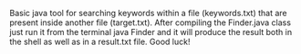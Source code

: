 Basic java tool for searching keywords within a file (keywords.txt) that are present inside another file (target.txt).
After compiling the Finder.java class just run it from the terminal java Finder and it will produce the result both in the shell
as well as in a result.txt file.
Good luck!